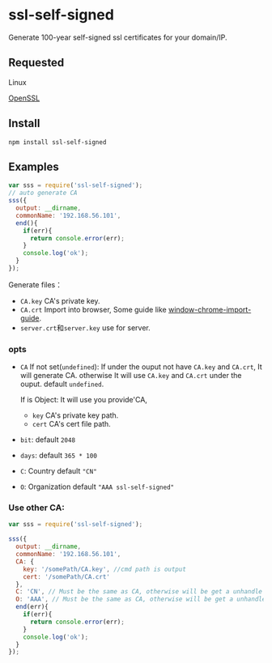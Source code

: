 # ssl-self-signed
Generate 100-year self-signed ssl certificates for your domain/IP.
## Requested
Linux

[OpenSSL](https://www.openssl.org)
## Install
`npm install ssl-self-signed`
## Examples
```js
var sss = require('ssl-self-signed');
// auto generate CA
sss({
  output: __dirname, 
  commonName: '192.168.56.101',
  end(){
    if(err){
      return console.error(err);
    }
    console.log('ok');
  }
});
```
Generate files：
- `CA.key` CA's private key.
- `CA.crt` Import into browser, Some guide like [window-chrome-import-guide](win-chrome-import-guide.md).
- `server.crt`和`server.key` use for server.
### opts
- `CA` If not set(`undefined`): If under the ouput not have `CA.key` and `CA.crt`, It will generate CA. otherwise It will use `CA.key` and `CA.crt` under the ouput. default `undefined`.
  
  If is Object: It will use you provide'CA,
  - `key` CA's private key path.
  - `cert` CA's cert file path.
- `bit`: default `2048`
- `days`: default `365 * 100`
- `C`: Country default `"CN"`
- `O`: Organization default `"AAA ssl-self-signed"`


### Use other CA:
```js
var sss = require('ssl-self-signed');

sss({
  output: __dirname,
  commonName: '192.168.56.101',
  CA: {
    key: '/somePath/CA.key', //cmd path is output
    cert: '/somePath/CA.crt'
  },
  C: 'CN', // Must be the same as CA, otherwise will be get a unhandle error.
  O: 'AAA', // Must be the same as CA, otherwise will be get a unhandle error.
  end(err){
    if(err){
      return console.error(err);
    }
    console.log('ok');
  }
});
```
<!-- ## Demo:
1. Download [CA-of-demo.crt](https://raw.githubusercontent.com/linux-remote/ssl-self-signed/master/CA-of-demo.crt)
2. Import into browsers(put it into 'Trusted Root Certification Authorities' place). Some guide like: [window-chrome-import-guide](win-chrome-import-guide.md)
3. Restart your browser.
4. Visit https://149.129.62.26:3002 -->
